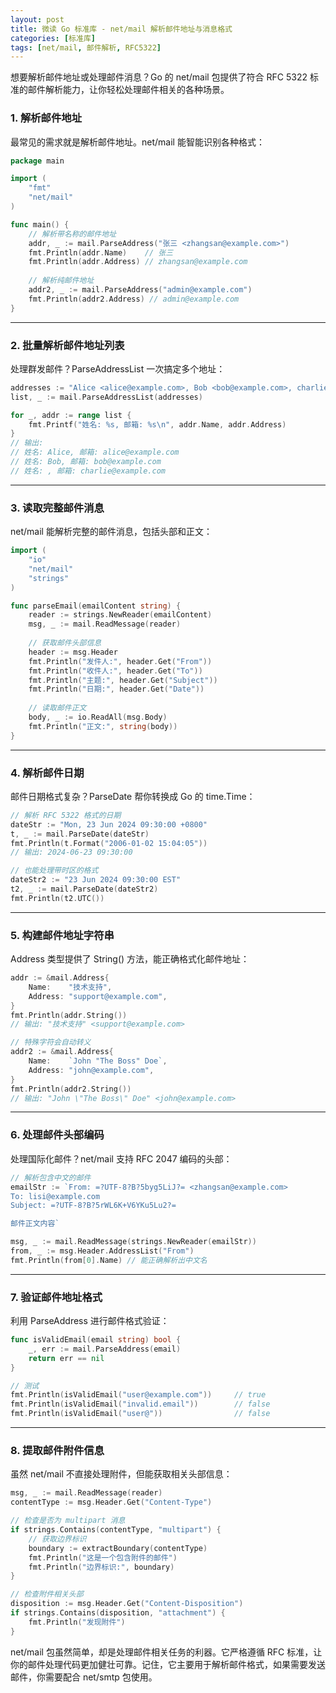 ```yaml
---
layout: post
title: 微读 Go 标准库 - net/mail 解析邮件地址与消息格式
categories: [标准库]
tags: [net/mail, 邮件解析, RFC5322]
---
```


想要解析邮件地址或处理邮件消息？Go 的 net/mail 包提供了符合 RFC 5322 标准的邮件解析能力，让你轻松处理邮件相关的各种场景。

### 1. 解析邮件地址

最常见的需求就是解析邮件地址。net/mail 能智能识别各种格式：

```go
package main

import (
    "fmt"
    "net/mail"
)

func main() {
    // 解析带名称的邮件地址
    addr, _ := mail.ParseAddress("张三 <zhangsan@example.com>")
    fmt.Println(addr.Name)    // 张三
    fmt.Println(addr.Address) // zhangsan@example.com
    
    // 解析纯邮件地址
    addr2, _ := mail.ParseAddress("admin@example.com")
    fmt.Println(addr2.Address) // admin@example.com
}
```

---

### 2. 批量解析邮件地址列表

处理群发邮件？ParseAddressList 一次搞定多个地址：

```go
addresses := "Alice <alice@example.com>, Bob <bob@example.com>, charlie@example.com"
list, _ := mail.ParseAddressList(addresses)

for _, addr := range list {
    fmt.Printf("姓名: %s, 邮箱: %s\n", addr.Name, addr.Address)
}
// 输出:
// 姓名: Alice, 邮箱: alice@example.com
// 姓名: Bob, 邮箱: bob@example.com
// 姓名: , 邮箱: charlie@example.com
```

---

### 3. 读取完整邮件消息

net/mail 能解析完整的邮件消息，包括头部和正文：

```go
import (
    "io"
    "net/mail"
    "strings"
)

func parseEmail(emailContent string) {
    reader := strings.NewReader(emailContent)
    msg, _ := mail.ReadMessage(reader)
    
    // 获取邮件头部信息
    header := msg.Header
    fmt.Println("发件人:", header.Get("From"))
    fmt.Println("收件人:", header.Get("To"))
    fmt.Println("主题:", header.Get("Subject"))
    fmt.Println("日期:", header.Get("Date"))
    
    // 读取邮件正文
    body, _ := io.ReadAll(msg.Body)
    fmt.Println("正文:", string(body))
}
```

---

### 4. 解析邮件日期

邮件日期格式复杂？ParseDate 帮你转换成 Go 的 time.Time：

```go
// 解析 RFC 5322 格式的日期
dateStr := "Mon, 23 Jun 2024 09:30:00 +0800"
t, _ := mail.ParseDate(dateStr)
fmt.Println(t.Format("2006-01-02 15:04:05"))
// 输出: 2024-06-23 09:30:00

// 也能处理带时区的格式
dateStr2 := "23 Jun 2024 09:30:00 EST"
t2, _ := mail.ParseDate(dateStr2)
fmt.Println(t2.UTC())
```

---

### 5. 构建邮件地址字符串

Address 类型提供了 String() 方法，能正确格式化邮件地址：

```go
addr := &mail.Address{
    Name:    "技术支持",
    Address: "support@example.com",
}
fmt.Println(addr.String())
// 输出: "技术支持" <support@example.com>

// 特殊字符会自动转义
addr2 := &mail.Address{
    Name:    `John "The Boss" Doe`,
    Address: "john@example.com",
}
fmt.Println(addr2.String())
// 输出: "John \"The Boss\" Doe" <john@example.com>
```

---

### 6. 处理邮件头部编码

处理国际化邮件？net/mail 支持 RFC 2047 编码的头部：

```go
// 解析包含中文的邮件
emailStr := `From: =?UTF-8?B?5byg5LiJ?= <zhangsan@example.com>
To: lisi@example.com
Subject: =?UTF-8?B?5rWL6K+V6YKu5Lu2?=

邮件正文内容`

msg, _ := mail.ReadMessage(strings.NewReader(emailStr))
from, _ := msg.Header.AddressList("From")
fmt.Println(from[0].Name) // 能正确解析出中文名
```

---

### 7. 验证邮件地址格式

利用 ParseAddress 进行邮件格式验证：

```go
func isValidEmail(email string) bool {
    _, err := mail.ParseAddress(email)
    return err == nil
}

// 测试
fmt.Println(isValidEmail("user@example.com"))     // true
fmt.Println(isValidEmail("invalid.email"))        // false
fmt.Println(isValidEmail("user@"))                // false
```

---

### 8. 提取邮件附件信息

虽然 net/mail 不直接处理附件，但能获取相关头部信息：

```go
msg, _ := mail.ReadMessage(reader)
contentType := msg.Header.Get("Content-Type")

// 检查是否为 multipart 消息
if strings.Contains(contentType, "multipart") {
    // 获取边界标识
    boundary := extractBoundary(contentType)
    fmt.Println("这是一个包含附件的邮件")
    fmt.Println("边界标识:", boundary)
}

// 检查附件相关头部
disposition := msg.Header.Get("Content-Disposition")
if strings.Contains(disposition, "attachment") {
    fmt.Println("发现附件")
}
```

net/mail 包虽然简单，却是处理邮件相关任务的利器。它严格遵循 RFC 标准，让你的邮件处理代码更加健壮可靠。记住，它主要用于解析邮件格式，如果需要发送邮件，你需要配合 net/smtp 包使用。